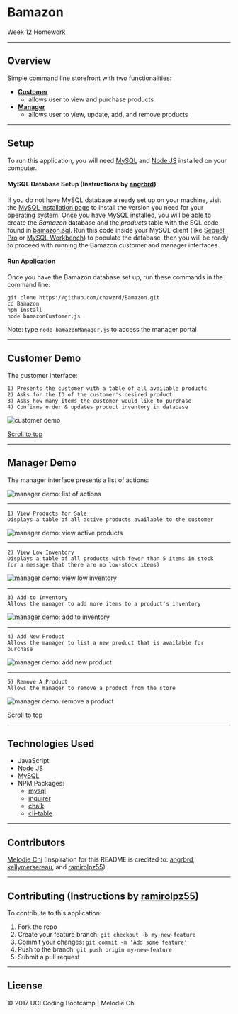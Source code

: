 # Bamazon <a id="top"></a>
Week 12 Homework

___

## Overview
Simple command line storefront with two functionalities:

* [**Customer**](#customer-demo)
	* allows user to view and purchase products
* [**Manager**](#manager-demo)
	* allows user to view, update, add, and remove products

___

## Setup
To run this application, you will need [MySQL](https://dev.mysql.com/doc/refman/5.6/en/installing.html) and [Node JS](https://nodejs.org/en/download/) installed on your computer.

#### MySQL Database Setup (Instructions by [angrbrd](https://github.com/angrbrd/))
If you do not have MySQL database already set up on your machine, visit the [MySQL installation page](https://dev.mysql.com/doc/refman/5.6/en/installing.html) to install the version you need for your operating system. Once you have MySQL installed, you will be able to create the *Bamazon* database and the *products* table with the SQL code found in [bamazon.sql](bamazon.sql). Run this code inside your MySQL client (like [Sequel Pro](https://www.sequelpro.com/) or [MySQL Workbench](https://dev.mysql.com/downloads/workbench/)) to populate the database, then you will be ready to proceed with running the Bamazon customer and manager interfaces.

#### Run Application
Once you have the Bamazon database set up, run these commands in the command line:

```
git clone https://github.com/chzwzrd/Bamazon.git
cd Bamazon
npm install
node bamazonCustomer.js
```
Note: type `node bamazonManager.js` to access the manager portal

___

## Customer Demo <a id="customer-demo"></a>
The customer interface:

```
1) Presents the customer with a table of all available products
2) Asks for the ID of the customer's desired product
3) Asks how many items the customer would like to purchase
4) Confirms order & updates product inventory in database
```
![customer demo][1_bamazonCustomer]

[Scroll to top](#top)

___

## Manager Demo <a id="manager-demo"></a>
The manager interface presents a list of actions:

![manager demo: list of actions][2_bamazonManager]

___

```
1) View Products for Sale
Displays a table of all active products available to the customer
```
![manager demo: view active products][3_bamazonManager]

___


```
2) View Low Inventory
Displays a table of all products with fewer than 5 items in stock
(or a message that there are no low-stock items)
```
![manager demo: view low inventory][4_bamazonManager]

___

```
3) Add to Inventory
Allows the manager to add more items to a product's inventory
```
![manager demo: add to inventory][5_bamazonManager]

___

```
4) Add New Product
Allows the manager to list a new product that is available for purchase
```
![manager demo: add new product][6_bamazonManager]

___

```
5) Remove A Product
Allows the manager to remove a product from the store
```
![manager demo: remove a product][7_bamazonManager]

[Scroll to top](#top)

___

## Technologies Used
* JavaScript
*  [Node JS](https://nodejs.org/en/download/)
* [MySQL](https://dev.mysql.com/doc/refman/5.6/en/installing.html)
* NPM Packages:
	- [mysql](https://www.npmjs.com/package/mysql)
	- [inquirer](https://www.npmjs.com/package/inquirer)
	- [chalk](https://www.npmjs.com/package/chalk)
	- [cli-table](https://www.npmjs.com/package/cli-table)

___

## Contributors
[Melodie Chi](https://github.com/chzwzrd/) (Inspiration for this README is credited to: [angrbrd](https://github.com/angrbrd/), [kellymersereau](https://github.com/kellymersereau), and [ramirolpz55](https://github.com/ramirolpz55))

___

## Contributing (Instructions by [ramirolpz55](https://github.com/ramirolpz55))
To contribute to this application:
1. Fork the repo
2. Create your feature branch: `git checkout -b my-new-feature`
3. Commit your changes: `git commit -m 'Add some feature'`
4. Push to the branch: `git push origin my-new-feature`
5. Submit a pull request

___

## License
&copy; 2017 UCI Coding Bootcamp | Melodie Chi

[1_bamazonCustomer]: 
http://g.recordit.co/nYYlpy6D49.gif "customer demo"

[2_bamazonManager]: 
https://github.com/chzwzrd/Bamazon/blob/master/screenshots/2.png "list of actions"

[3_bamazonManager]: 
https://github.com/chzwzrd/Bamazon/blob/master/screenshots/3.png "view active products"

[4_bamazonManager]: 
https://github.com/chzwzrd/Bamazon/blob/master/screenshots/4.png "view low inventory"

[5_bamazonManager]: 
https://github.com/chzwzrd/Bamazon/blob/master/screenshots/5.png "add to inventory"

[6_bamazonManager]: 
https://github.com/chzwzrd/Bamazon/blob/master/screenshots/6.png "add new product"

[7_bamazonManager]: 
https://github.com/chzwzrd/Bamazon/blob/master/screenshots/7.png "remove a product"
